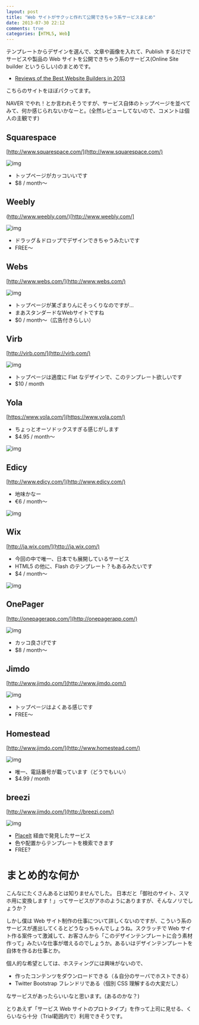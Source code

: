 ```yaml
---
layout: post
title: "Web サイトがサクッと作れて公開できちゃう系サービスまとめ"
date: 2013-07-30 22:12
comments: true
categories: [HTML5, Web]
---
```

テンプレートからデザインを選んで、文章や画像を入れて、Publish するだけでサービスや製品の Web サイトを公開できちゃう系のサービス(Online Site builder というらしい)のまとめです。
<!--more-->
* [Reviews of the Best Website Builders in 2013](http://www.sitebuilderreport.com/)

こちらのサイトをほぼパクってます。

NAVER でやれ！とか言われそうですが、サービス自体のトップページを並べてみて、何か感じられないかなーと。(全然レビューしてないので、コメントは個人の主観です)

## Squarespace

[http://www.squarespace.com/](http://www.squarespace.com/)

![img](/assets/images/posts/online_site_builder_reviews_01.png)

* トップページがカッコいいです
* $8 / month〜

## Weebly

(http://www.weebly.com/)[http://www.weebly.com/]

![img](/assets/images/posts/online_site_builder_reviews_02.png)

* ドラッグ＆ドロップでデザインできちゃうみたいです
* FREE〜

## Webs

[http://www.webs.com/](http://www.webs.com/)

![img](/assets/images/posts/online_site_builder_reviews_03.png)

* トップページが某ざまりんにそっくりなのですが…
* まあスタンダードなWebサイトですね
* $0 / month〜（広告付きらしい）

## Virb

[http://virb.com/](http://virb.com/) 

![img](/assets/images/posts/online_site_builder_reviews_04.png)

* トップページは適度に Flat なデザインで、このテンプレート欲しいです
* $10 / month

## Yola

[https://www.yola.com/](https://www.yola.com/)

* ちょっとオーソドックスすぎる感じがします
* $4.95 / month〜

![img](/assets/images/posts/online_site_builder_reviews_05.png)

## Edicy

[http://www.edicy.com/](http://www.edicy.com/)

* 地味かなー
* €6 / month〜

![img](/assets/images/posts/online_site_builder_reviews_06.png)

## Wix

[http://ja.wix.com/](http://ja.wix.com/)

* 今回の中で唯一、日本でも展開しているサービス
* HTML5 の他に、Flash のテンプレート？もあるみたいです
* $4 / month〜

![img](/assets/images/posts/online_site_builder_reviews_07.png)

## OnePager

[http://onepagerapp.com/](http://onepagerapp.com/)

![img](/assets/images/posts/online_site_builder_reviews_08.png)

* カッコ良さげです
* $8 / month〜

## Jimdo

[http://www.jimdo.com/](http://www.jimdo.com/)

![img](/assets/images/posts/online_site_builder_reviews_09.png)

* トップページはよくある感じです
* FREE〜

## Homestead

[http://www.jimdo.com/](http://www.homestead.com/)

![img](/assets/images/posts/online_site_builder_reviews_10.png)

* 唯一、電話番号が載っています（どうでもいい）
* $4.99 / month

## breezi

[http://www.jimdo.com/](http://breezi.com/)

![img](/assets/images/posts/online_site_builder_reviews_11.png)

* [PlaceIt](http://placeit.breezi.com/) 経由で発見したサービス
* 色や配置からテンプレートを検索できます
* FREE?

# まとめ的な何か

こんなにたくさんあるとは知りませんでした。
日本だと「御社のサイト、スマホ用に変換します！」ってサービスがアホのようにありますが、そんなノリでしょうか？

しかし僕は Web サイト制作の仕事について詳しくないのですが、こういう系のサービスが進出してくるとどうなっちゃんでしょうね。スクラッチで Web サイト作る案件って激減して、お客さんから「このデザインテンプレートに合う素材作って」みたいな仕事が増えるのでしょうか。あるいはデザインテンプレートを自体を作るお仕事とか。

個人的な希望としては、ホスティングには興味がないので、

* 作ったコンテンツをダウンロードできる（＆自分のサーバでホストできる）
* Twitter Bootstrap フレンドリである（個別 CSS 理解するの大変だし）

なサービスがあったらいいなと思います。(あるのかな？)

とりあえず「サービス Web サイトのプロトタイプ」を作って上司に見せる、くらいなら十分（Trial範囲内で）利用できそうです。